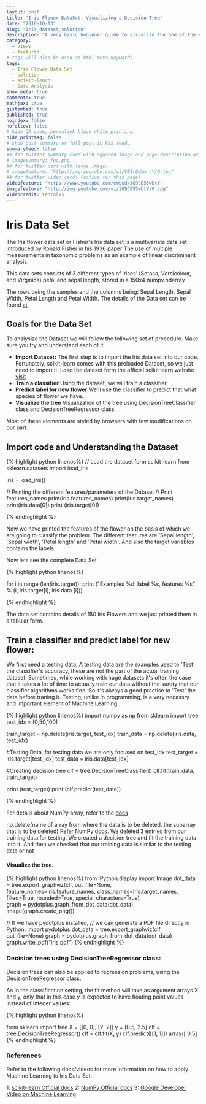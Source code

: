 ```yaml
---
layout: post
title: "Iris Flower DataSet: Visualizing a Decision Tree"
date: "2016-10-13"
slug: "Iris_dataset_solution"
description: "A very basic beginner guide to visualize the one of the classic and beginner level data set available i.e 'The Iris Flower Dataset' to predict the label for new flower using Python Libraries like scikit-learn, NumPy etc."
category: 
  - views
  - featured
# tags will also be used as html meta keywords.
tags:
  - Iris Flower Data Set
  - solution
  - scikit-learn
  - Data Analysis
show_meta: true
comments: true
mathjax: true
gistembed: true
published: true
noindex: false
nofollow: false
# hide QR code, permalink block while printing.
hide_printmsg: false
# show post summary or full post in RSS feed.
summaryfeed: false
## for twitter summary card with squared image and page description or page excerpt:
# imagesummary: foo.png
## for twitter card with large image:
# imagefeature: "http://img.youtube.com/vi/VEIrQUXm_hY/0.jpg"
## for twitter video card: (active for this page)
videofeature: "https://www.youtube.com/embed/iG9CE55wbtY"
imagefeature: "http://img.youtube.com/vi/iG9CE55wbtY/0.jpg"
videocredit: tedtalks
---
```


# Iris Data Set
The Iris flower data set or Fisher's Iris data set is a multivariate data set introduced by Ronald Fisher in his 1936 paper The use of multiple measurements in taxonomic problems as an example of linear discriminant analysis.

This data sets consists of 3 different types of irises’ (Setosa, Versicolour, and Virginica) petal and sepal length, stored in a 150x4 numpy.ndarray

The rows being the samples and the columns being: Sepal Length, Sepal Width, Petal Length and Petal Width. The details of the Data set can be found [at](https://en.wikipedia.org/wiki/Iris_flower_data_set)

<!--more-->

## Goals for the Data Set

To analysize the Dataset we will follow the following set of procedure. Make sure you try and understand each of it.

- **Import Dataset:** The first step is to import the Iris data set into our code. Fortunately, scikit-learn comes with this preloaded Dataset, so we just need to import it. Load the dataset form the official scikit learn website
[visit](http://scikit-learn.org/stable/datasets/) 
- **Train a classifier** Using the dataset, we will train a classifier.
- **Predict label for new flower** We'll use the classifier to predict that what species of flower we have.
- **Visualize the tree** Visualization of the tree using DecisionTreeClassifier class and DecisionTreeRegressor class.

Most of these elements are styled by browsers with few modifications on our part.

## Import code and Understanding the Dataset


{% highlight python linenos%}
// Load the dataset form scikit-learn
from sklearn.datasets import load_iris

iris = load_iris()

// Printing the different features/parameters of the Dataset
// Print features_names
print(iris.features_names)
print(iris.target_names)
print(iris.data[0])
print (iris.target[0])

{% endhighlight %}

Now we have printed the features of the flower on the basis of which we are going to classify the problem. The different features are 'Sepal length', 'Sepal width', 'Petal length' and 'Petal width'. And also the target variables contains the labels.

Now lets see the complete Data Set

{% highlight python linenos%}

for i in range (len(iris.target)):
    print ("Examples %d: label %s, features %s" % (i, iris.target[i], iris.data [i]))

{% endhighlight %}

The data set contains details of 150 Iris Flowers and we just printed them in a tabular form.


## Train a classifier and predict label for new flower:

We first need a testing data, A testing data are the examples used to 'Test' the classifier's accuracy, these are not the part of the actual training dataset. Sometimes, while working with huge datasets it's often the case that it takes a lot of time to actually train our data without the surety that our classifier algorithms works fine. So it's always a good practise to 'Test' the data before traning it. Testing, unlike in programming, is a very necassry and important element of Machine Learning.

{% highlight python linenos%}
import numpy as np
from sklearn import tree
test_idx = [0,50,100]

train_target = np.delete(iris.target, test_idx)
train_data = np.delete(iris.data, test_idx)

#Testing Data, for testing data we are only focused on test_idx
test_target = iris.target[test_idx]
test_data = iris.data[test_idx]

#Creating decision tree
clf = tree.DecisionTreeClassifier()
clf.fit(train_data, train_target)

print (test_target)
print (clf.predict(test_data))

{% endhighlight %}

For details about NumPy array, refer to the [docs](https://docs.scipy.org/doc/numpy/reference/)

np.delete(name of array from where the data is to be deleted, the subarray that is to be deleted) Refer NumPy docs.
We deleted 3 entries from our training data for testing. We created a decision tree and fit the training data into it. And then we checked that our training data is similar to the testing data or not


#### Visualize the tree.

{% highlight python linenos%}
from IPython.display import Image
dot_data = tree.export_graphviz(clf, out_file=None, feature_names=iris.feature_names, class_names=iris.target_names, filled=True, rounded=True, special_characters=True)  
graph = pydotplus.graph_from_dot_data(dot_data)
Image(graph.create_png()) 

// If we have pydotplus installed, 
// we can generate a PDF file directly in Python:
import pydotplus 
dot_data = tree.export_graphviz(clf, out_file=None)
graph = pydotplus.graph_from_dot_data(dot_data)
graph.write_pdf("iris.pdf") 
{% endhighlight %}


### Decision trees using DecisionTreeRegressor class:

Decision trees can also be applied to regression problems, using the DecisionTreeRegressor class.

As in the classification setting, the fit method will take as argument arrays X and y, only that in this case y is expected to have floating point values instead of integer values:

{% highlight python linenos%}

from sklearn import tree
X = [[0, 0], [2, 2]]
y = [0.5, 2.5]
clf = tree.DecisionTreeRegressor()
clf = clf.fit(X, y)
clf.predict([[1, 1]])
array([ 0.5]
{% endhighlight %}



### References

Refer to the following docs/videos for more information on how to apply Machine Learning to Iris Data Set.

1: [scikit-learn Official docs](http://scikit-learn.org/stable/tutorial/index.html)
2: [NumPy Official docs](https://docs.scipy.org/doc/numpy/reference/)
3: [Google Developer Video on Machine Learning](https://www.youtube.com/playlist?list=PLOU2XLYxmsIIuiBfYad6rFYQU_jL2ryal)
